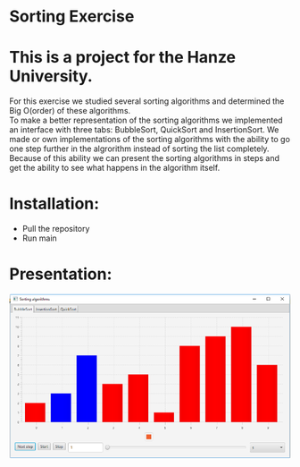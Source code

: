 # Sorting Exercise
# This is a project for the Hanze University.
For this exercise we studied several sorting algorithms and determined the Big O(order) of these algorithms.  
To make a better representation of the sorting algorithms we implemented an interface with three tabs: BubbleSort, QuickSort and InsertionSort.
We made or own implementations of the sorting algorithms with the ability to go one step further in the algrorithm instead of sorting the list completely. 
Because of this ability we can present the sorting algorithms in steps and get the ability to see what happens in the algorithm itself.

# Installation: 
  - Pull the repository
  - Run main

# Presentation:
![Image](display.PNG)
